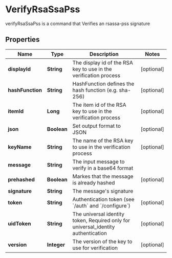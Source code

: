 

# VerifyRsaSsaPss

verifyRsaSsaPss is a command that Verifies an rsassa-pss signature

## Properties

Name | Type | Description | Notes
------------ | ------------- | ------------- | -------------
**displayId** | **String** | The display id of the RSA key to use in the verification process |  [optional]
**hashFunction** | **String** | HashFunction defines the hash function (e.g. sha-256) |  [optional]
**itemId** | **Long** | The item id of the RSA key to use in the verification process |  [optional]
**json** | **Boolean** | Set output format to JSON |  [optional]
**keyName** | **String** | The name of the RSA key to use in the verification process |  [optional]
**message** | **String** | The input message to verify in a base64 format | 
**prehashed** | **Boolean** | Markes that the message is already hashed |  [optional]
**signature** | **String** | The message&#39;s signature | 
**token** | **String** | Authentication token (see &#x60;/auth&#x60; and &#x60;/configure&#x60;) |  [optional]
**uidToken** | **String** | The universal identity token, Required only for universal_identity authentication |  [optional]
**version** | **Integer** | The version of the key to use for verification |  [optional]



